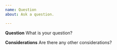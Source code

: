 ```yaml
---
name: Question
about: Ask a question.

---
```


**Question**
What is your question?

**Considerations**
Are there any other considerations?
